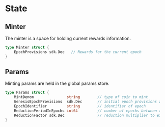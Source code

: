 <!--
order: 2
-->

# State

## Minter

The minter is a space for holding current rewards information.

```go
type Minter struct {
    EpochProvisions sdk.Dec   // Rewards for the current epoch
}
```

## Params

Minting params are held in the global params store.

```go
type Params struct {
    MintDenom               string        // type of coin to mint
    GenesisEpochProvisions  sdk.Dec       // initial epoch provisions at genesis
    EpochIdentifier         string        // identifier of epoch
    ReductionPeriodInEpochs int64         // number of epochs between reward reductions
    ReductionFactor sdk.Dec               // reduction multiplier to execute on each period
}
```

